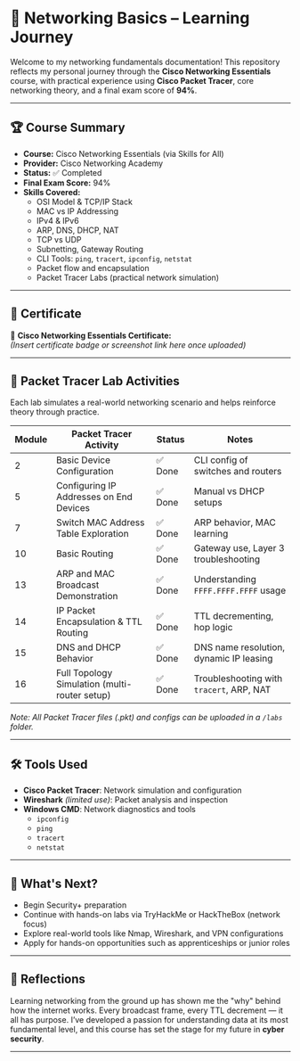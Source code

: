 # 📡 Networking Basics – Learning Journey

Welcome to my networking fundamentals documentation! This repository reflects my personal journey through the **Cisco Networking Essentials** course, with practical experience using **Cisco Packet Tracer**, core networking theory, and a final exam score of **94%**.

---

## 🏆 Course Summary

- **Course:** Cisco Networking Essentials (via Skills for All)
- **Provider:** Cisco Networking Academy
- **Status:** ✅ Completed
- **Final Exam Score:** 94%
- **Skills Covered:**
  - OSI Model & TCP/IP Stack
  - MAC vs IP Addressing
  - IPv4 & IPv6
  - ARP, DNS, DHCP, NAT
  - TCP vs UDP
  - Subnetting, Gateway Routing
  - CLI Tools: `ping`, `tracert`, `ipconfig`, `netstat`
  - Packet flow and encapsulation
  - Packet Tracer Labs (practical network simulation)

---

## 📜 Certificate

🧾 **Cisco Networking Essentials Certificate:**  
*(Insert certificate badge or screenshot link here once uploaded)*

---

## 🔧 Packet Tracer Lab Activities

Each lab simulates a real-world networking scenario and helps reinforce theory through practice.

| Module | Packet Tracer Activity                                | Status    | Notes                                        |
|--------|--------------------------------------------------------|-----------|----------------------------------------------|
| 2      | Basic Device Configuration                             | ✅ Done   | CLI config of switches and routers           |
| 5      | Configuring IP Addresses on End Devices                | ✅ Done   | Manual vs DHCP setups                        |
| 7      | Switch MAC Address Table Exploration                   | ✅ Done   | ARP behavior, MAC learning                   |
| 10     | Basic Routing                                          | ✅ Done   | Gateway use, Layer 3 troubleshooting         |
| 13     | ARP and MAC Broadcast Demonstration                    | ✅ Done   | Understanding `FFFF.FFFF.FFFF` usage         |
| 14     | IP Packet Encapsulation & TTL Routing                  | ✅ Done   | TTL decrementing, hop logic                  |
| 15     | DNS and DHCP Behavior                                  | ✅ Done   | DNS name resolution, dynamic IP leasing      |
| 16     | Full Topology Simulation (multi-router setup)          | ✅ Done   | Troubleshooting with `tracert`, ARP, NAT     |

*Note: All Packet Tracer files (.pkt) and configs can be uploaded in a `/labs` folder.*

---

## 🛠 Tools Used

- **Cisco Packet Tracer**: Network simulation and configuration
- **Wireshark** *(limited use)*: Packet analysis and inspection
- **Windows CMD**: Network diagnostics and tools
  - `ipconfig`
  - `ping`
  - `tracert`
  - `netstat`

---

## 🚀 What's Next?

- Begin Security+ preparation
- Continue with hands-on labs via TryHackMe or HackTheBox (network focus)
- Explore real-world tools like Nmap, Wireshark, and VPN configurations
- Apply for hands-on opportunities such as apprenticeships or junior roles

---

## 🧠 Reflections

Learning networking from the ground up has shown me the "why" behind how the internet works. Every broadcast frame, every TTL decrement — it all has purpose. I’ve developed a passion for understanding data at its most fundamental level, and this course has set the stage for my future in **cyber security**.

---

